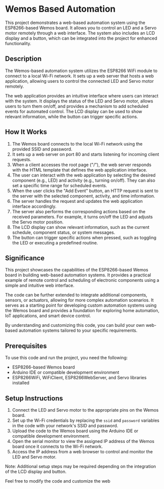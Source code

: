 # Wemos Based Automation

This project demonstrates a web-based automation system using the ESP8266-based Wemos board. It allows you to control an LED and a Servo motor remotely through a web interface. The system also includes an LCD display and a button, which can be integrated into the project for enhanced functionality.

## Description

The Wemos-based automation system utilizes the ESP8266 WiFi module to connect to a local Wi-Fi network. It sets up a web server that hosts a web application, allowing users to control the connected LED and Servo motor remotely.

The web application provides an intuitive interface where users can interact with the system. It displays the status of the LED and Servo motor, allows users to turn them on/off, and provides a mechanism to add scheduled events for automated control. The LCD display can be used to show relevant information, while the button can trigger specific actions.

## How It Works

1. The Wemos board connects to the local Wi-Fi network using the provided SSID and password.
2. It sets up a web server on port 80 and starts listening for incoming client requests.
3. When a client accesses the root page ("/"), the web server responds with the HTML template that defines the web application interface.
4. The user can interact with the web application by selecting the desired component (e.g., LED) and activity (e.g., turning on/off). They can also set a specific time range for scheduled events.
5. When the user clicks the "Add Event" button, an HTTP request is sent to the server with the selected component, activity, and time information.
6. The server handles the request and updates the web application interface accordingly.
7. The server also performs the corresponding actions based on the received parameters. For example, it turns on/off the LED and adjusts the Servo motor position.
8. The LCD display can show relevant information, such as the current schedule, component status, or system messages.
9. The button can trigger specific actions when pressed, such as toggling the LED or executing a predefined routine.

## Significance

This project showcases the capabilities of the ESP8266-based Wemos board in building web-based automation systems. It provides a practical example of remote control and scheduling of electronic components using a simple and intuitive web interface.

The code can be further extended to integrate additional components, sensors, or actuators, allowing for more complex automation scenarios. It serves as a starting point for developing custom automation systems using the Wemos board and provides a foundation for exploring home automation, IoT applications, and smart device control.

By understanding and customizing this code, you can build your own web-based automation systems tailored to your specific requirements.

## Prerequisites

To use this code and run the project, you need the following:

- ESP8266-based Wemos board
- Arduino IDE or compatible development environment
- ESP8266WiFi, WiFiClient, ESP8266WebServer, and Servo libraries installed

## Setup Instructions

1. Connect the LED and Servo motor to the appropriate pins on the Wemos board.
2. Set up the Wi-Fi credentials by replacing the `ssid` and `password` variables in the code with your network's SSID and password.
3. Upload the code to the Wemos board using the Arduino IDE or compatible development environment.
4. Open the serial monitor to view the assigned IP address of the Wemos board once it connects to the Wi-Fi network.
5. Access the IP address from a web browser to control and monitor the LED and Servo motor.

Note: Additional setup steps may be required depending on the integration of the LCD display and button.

Feel free to modify the code and customize the web
